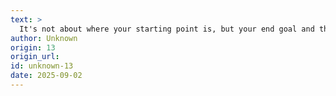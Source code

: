 ```yaml
---
text: >
  It's not about where your starting point is, but your end goal and the journey that will get you there.
author: Unknown
origin: 13
origin_url:
id: unknown-13
date: 2025-09-02 
---
```


